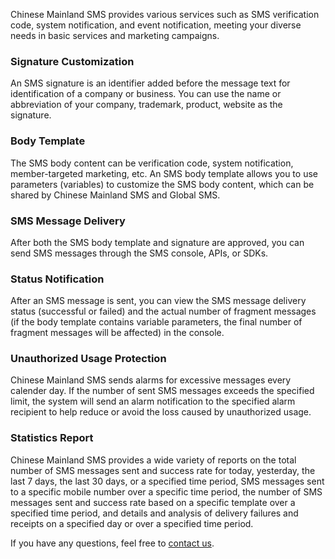 Chinese Mainland SMS provides various services such as SMS verification code, system notification, and event notification, meeting your diverse needs in basic services and marketing campaigns.

### Signature Customization
An SMS signature is an identifier added before the message text for identification of a company or business. You can use the name or abbreviation of your company, trademark, product, website as the signature.

### Body Template
The SMS body content can be verification code, system notification, member-targeted marketing, etc. An SMS body template allows you to use parameters (variables) to customize the SMS body content, which can be shared by Chinese Mainland SMS and Global SMS.

### SMS Message Delivery
After both the SMS body template and signature are approved, you can send SMS messages through the SMS console, APIs, or SDKs.

### Status Notification
After an SMS message is sent, you can view the SMS message delivery status (successful or failed) and the actual number of fragment messages (if the body template contains variable parameters, the final number of fragment messages will be affected) in the console.

### Unauthorized Usage Protection
Chinese Mainland SMS sends alarms for excessive messages every calender day. If the number of sent SMS messages exceeds the specified limit, the system will send an alarm notification to the specified alarm recipient to help reduce or avoid the loss caused by unauthorized usage.

### Statistics Report
Chinese Mainland SMS provides a wide variety of reports on the total number of SMS messages sent and success rate for today, yesterday, the last 7 days, the last 30 days, or a specified time period, SMS messages sent to a specific mobile number over a specific time period, the number of SMS messages sent and success rate based on a specific template over a specified time period, and details and analysis of delivery failures and receipts on a specified day or over a specified time period.

If you have any questions, feel free to [contact us](https://intl.cloud.tencent.com/contact-us).
